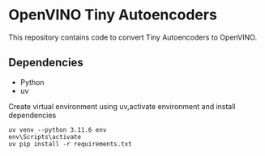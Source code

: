 # OpenVINO Tiny Autoencoders

This repository contains code to convert Tiny Autoencoders to OpenVINO.

## Dependencies

- Python
- uv

Create virtual environment using uv,activate environment and install dependencies

```
uv venv --python 3.11.6 env
env\Scripts\activate
uv pip install -r requirements.txt
```
